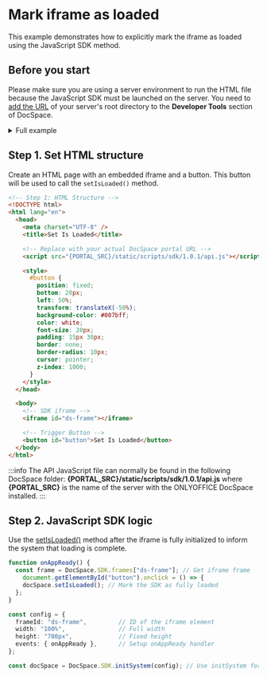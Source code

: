 # Mark iframe as loaded

This example demonstrates how to explicitly mark the iframe as loaded using the JavaScript SDK method.

## Before you start

Please make sure you are using a server environment to run the HTML file because the JavaScript SDK must be launched on the server.
You need to [add the URL](/docspace/javascript-sdk/get-started/get-started.md#step-1-specifying-the-docspace-url) of your server's root directory to the **Developer Tools** section of DocSpace.

<details>
  <summary>Full example</summary>

``` html
<!-- Step 1: HTML Structure -->
<!DOCTYPE html>
<html lang="en">
  <head>
    <meta charset="UTF-8" />
    <title>Set Is Loaded</title>

    <!-- Replace with your actual DocSpace portal URL -->
    <script src="{PORTAL_SRC}/static/scripts/sdk/1.0.1/api.js"></script>

    <style>
      #button {
        position: fixed;
        bottom: 20px;
        left: 50%;
        transform: translateX(-50%);
        background-color: #007bff;
        color: white;
        font-size: 20px;
        padding: 15px 30px;
        border: none;
        border-radius: 10px;
        cursor: pointer;
        z-index: 1000;
      }
    </style>
  </head>

  <body>
    <!-- SDK iframe -->
    <iframe id="ds-frame"></iframe>

    <!-- Trigger Button -->
    <button id="button">Set Is Loaded</button>
  </body>

  <!-- Step 2: JavaScript SDK Logic -->
  <script>
    function onAppReady() {
      const frame = DocSpace.SDK.frames["ds-frame"]; // Get iframe frame
      document.getElementById("button").onclick = () => {
        docSpace.setIsLoaded(); // Mark the SDK as fully loaded
      };
    }

    const config = {
      frameId: "ds-frame",         // ID of the iframe element
      width: "100%",               // Full width
      height: "700px",             // Fixed height
      events: { onAppReady },      // Setup onAppReady handler
    };

    const docSpace = DocSpace.SDK.initSystem(config); // Use initSystem for system-level methods
  </script>
</html>
```

</details>

## Step 1. Set HTML structure

Create an HTML page with an embedded iframe and a button. This button will be used to call the `setIsLoaded()` method.

``` html
<!-- Step 1: HTML Structure -->
<!DOCTYPE html>
<html lang="en">
  <head>
    <meta charset="UTF-8" />
    <title>Set Is Loaded</title>

    <!-- Replace with your actual DocSpace portal URL -->
    <script src="{PORTAL_SRC}/static/scripts/sdk/1.0.1/api.js"></script>

    <style>
      #button {
        position: fixed;
        bottom: 20px;
        left: 50%;
        transform: translateX(-50%);
        background-color: #007bff;
        color: white;
        font-size: 20px;
        padding: 15px 30px;
        border: none;
        border-radius: 10px;
        cursor: pointer;
        z-index: 1000;
      }
    </style>
  </head>

  <body>
    <!-- SDK iframe -->
    <iframe id="ds-frame"></iframe>

    <!-- Trigger Button -->
    <button id="button">Set Is Loaded</button>
  </body>
</html>
```

:::info
The API JavaScript file can normally be found in the following DocSpace folder: **\{PORTAL_SRC\}/static/scripts/sdk/1.0.1/api.js** where **\{PORTAL_SRC\}** is the name of the server with the ONLYOFFICE DocSpace installed.
:::

## Step 2. JavaScript SDK logic

Use the [setIsLoaded()](../../usage-sdk/methods.md#setisloaded) method after the iframe is fully initialized to inform the system that loading is complete.

``` ts
function onAppReady() {
  const frame = DocSpace.SDK.frames["ds-frame"]; // Get iframe frame
    document.getElementById("button").onclick = () => {
    docSpace.setIsLoaded(); // Mark the SDK as fully loaded
  };
}

const config = {
  frameId: "ds-frame",         // ID of the iframe element
  width: "100%",               // Full width
  height: "700px",             // Fixed height
  events: { onAppReady },      // Setup onAppReady handler
};

const docSpace = DocSpace.SDK.initSystem(config); // Use initSystem for system-level methods
```
